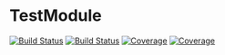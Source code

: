 # TestModule

[![Build Status](https://travis-ci.com/dvanlae1/TestModule.jl.svg?branch=master)](https://travis-ci.com/dvanlae1/TestModule.jl)
[![Build Status](https://ci.appveyor.com/api/projects/status/github/dvanlae1/TestModule.jl?svg=true)](https://ci.appveyor.com/project/dvanlae1/TestModule-jl)
[![Coverage](https://codecov.io/gh/dvanlae1/TestModule.jl/branch/master/graph/badge.svg)](https://codecov.io/gh/dvanlae1/TestModule.jl)
[![Coverage](https://coveralls.io/repos/github/dvanlae1/TestModule.jl/badge.svg?branch=master)](https://coveralls.io/github/dvanlae1/TestModule.jl?branch=master)

